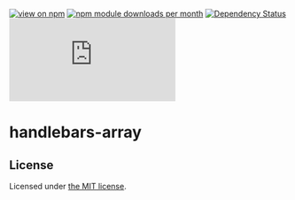 [![view on npm](http://img.shields.io/npm/v/handlebars-array.svg)](https://www.npmjs.org/package/handlebars-array)
[![npm module downloads per month](http://img.shields.io/npm/dm/handlebars-array.svg)](https://www.npmjs.org/package/handlebars-array)
[![Dependency Status](https://david-dm.org/75lb/handlebars-array.svg)](https://david-dm.org/75lb/handlebars-array)
![Analytics](https://ga-beacon.appspot.com/UA-27725889-31/handlebars-array/README.md?pixel)

handlebars-array
================

## License

Licensed under [the MIT license](https://opensource.org/licenses/MIT).
